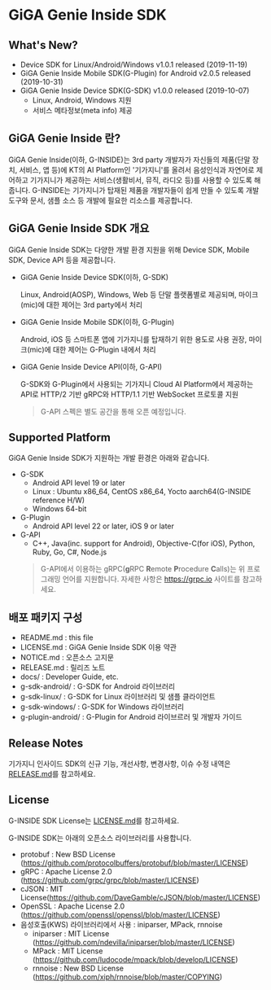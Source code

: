 # GiGA Genie Inside SDK

## What's New?

* Device SDK for Linux/Android/Windows v1.0.1 released (2019-11-19)
* GiGA Genie Inside Mobile SDK(G-Plugin) for Android v2.0.5 released (2019-10-31)
* GiGA Genie Inside Device SDK(G-SDK) v1.0.0 released (2019-10-07)
  - Linux, Android, Windows 지원
  - 서비스 메타정보(meta info) 제공

## GiGA Genie Inside 란?

GiGA Genie Inside(이하, G-INSIDE)는 3rd party 개발자가 자신들의 제품(단말 장치, 서비스, 앱 등)에 KT의 AI Platform인 '기가지니'를 올려서 음성인식과 자연어로 제어하고 기가지니가 제공하는 서비스(생활비서, 뮤직, 라디오 등)를 사용할 수 있도록 해줍니다. G-INSIDE는 기가지니가 탑재된 제품을 개발자들이 쉽게 만들 수 있도록 개발 도구와 문서, 샘플 소스 등 개발에 필요한 리소스를 제공합니다.

## GiGA Genie Inside SDK 개요

GiGA Genie Inside SDK는 다양한 개발 환경 지원을 위해 Device SDK, Mobile SDK, Device API 등을 제공합니다.

* GiGA Genie Inside Device SDK(이하, G-SDK)

  Linux, Android(AOSP), Windows, Web 등 단말 플랫폼별로 제공되며, 마이크(mic)에 대한 제어는 3rd party에서 처리

* GiGA Genie Inside Mobile SDK(이하, G-Plugin)

  Android, iOS 등 스마트폰 앱에 기가지니를 탑재하기 위한 용도로 사용 권장, 마이크(mic)에 대한 제어는 G-Plugin 내에서 처리

* GiGA Genie Inside Device API(이하, G-API)

  G-SDK와 G-Plugin에서 사용되는 기가지니 Cloud AI Platform에서 제공하는 API로 HTTP/2 기반 gRPC와 HTTP/1.1 기반 WebSocket 프로토콜 지원
  > G-API 스펙은 별도 공간을 통해 오픈 예정입니다.

## Supported Platform

GiGA Genie Inside SDK가 지원하는 개발 환경은 아래와 같습니다.
* G-SDK
  - Android API level 19 or later
  - Linux : Ubuntu x86_64, CentOS x86_64, Yocto aarch64(G-INSIDE reference H/W)
  - Windows 64-bit
* G-Plugin
  - Android API level 22 or later, iOS 9 or later
* G-API
  - C++, Java(inc. support for Android), Objective-C(for iOS), Python, Ruby, Go, C#, Node.js
  > G-API에서 이용하는 gRPC(**g**RPC **R**emote **P**rocedure **C**alls)는 위 프로그래밍 언어를 지원합니다. 자세한 사항은 https://grpc.io 사이트를 참고하세요.

## 배포 패키지 구성

* README.md : this file
* LICENSE.md : GiGA Genie Inside SDK 이용 약관
* NOTICE.md : 오픈소스 고지문
* RELEASE.md : 릴리즈 노트
* docs/ : Developer Guide, etc.
* g-sdk-android/ : G-SDK for Android 라이브러리
* g-sdk-linux/ : G-SDK for Linux 라이브러리 및 샘플 클라이언트
* g-sdk-windows/ : G-SDK for Windows 라이브러리
* g-plugin-android/ : G-Plugin for Android 라이브르러 및 개발자 가이드

## Release Notes

기가지니 인사이드 SDK의 신규 기능, 개선사항, 변경사항, 이슈 수정 내역은 [RELEASE.md](RELEASE.md)를 참고하세요.

## License

G-INSIDE SDK License는 [LICENSE.md](LICENSE.md)를 참고하세요.

G-INSIDE SDK는 아래의 오픈소스 라이브러리를 사용합니다.

* protobuf : New BSD License (https://github.com/protocolbuffers/protobuf/blob/master/LICENSE)
* gRPC : Apache License 2.0 (https://github.com/grpc/grpc/blob/master/LICENSE)
* cJSON : MIT License(https://github.com/DaveGamble/cJSON/blob/master/LICENSE)
* OpenSSL : Apache License 2.0 (https://github.com/openssl/openssl/blob/master/LICENSE)
* 음성호출(KWS) 라이브러리에서 사용 : iniparser, MPack, rnnoise
  - iniparser : MIT License (https://github.com/ndevilla/iniparser/blob/master/LICENSE)
  - MPack : MIT License (https://github.com/ludocode/mpack/blob/develop/LICENSE)
  - rnnoise : New BSD License (https://github.com/xiph/rnnoise/blob/master/COPYING)